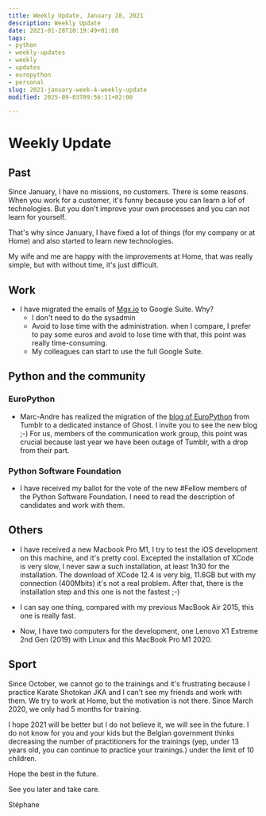 ```yaml
---
title: Weekly Update, January 28, 2021
description: Weekly Update
date: 2021-01-28T10:19:49+01:00
tags:
- python
- weekly-updates
- weekly
- updates
- europython
- personal
slug: 2021-january-week-4-weekly-update
modified: 2025-09-03T09:56:11+02:00

---
```


# Weekly Update

## Past

Since January, I have no missions, no customers. There is some reasons. When you work for a customer, it's funny because you can learn a lof of technologies. But you don't improve your own processes and you can not learn for yourself. 

That's why since January, I have fixed a lot of things (for my company or at Home) and also started to learn new technologies.

My wife and me are happy with the improvements at Home, that was really simple, but with without time, it's just difficult.

## Work

* I have migrated the emails of [Mgx.io](https://mgx.io) to Google Suite. Why?
    * I don't need to do the sysadmin
    * Avoid to lose time with the administration. when I compare, I prefer to pay some euros and avoid to lose time with that, this point was really time-consuming. 
    * My colleagues can start to use the full Google Suite.


## Python and the community

### EuroPython

* Marc-Andre has realized the migration of the [blog of EuroPython](https://blog.europython.eu/) from Tumblr to a dedicated instance of Ghost. I invite you to see the new blog ;-) For us, members of the communication work group, this point was crucial because last year we have been outage of Tumblr, with a drop from their part.

### Python Software Foundation

* I have received my ballot for the vote of the new #Fellow members of the Python Software Foundation. I need to read the description of candidates and work with them. 

## Others

* I have received a new Macbook Pro M1, I try to test the iOS development on this machine, and it's pretty cool. Excepted the installation of XCode is very slow, I never saw a such installation, at least 1h30 for the installation. The download of XCode 12.4 is very big, 11.6GB but with my connection (400Mbits) it's not a real problem. After that, there is the installation step and this one is not the fastest ;-)

* I can say one thing, compared with my previous MacBook Air 2015, this one is really fast.

* Now, I have two computers for the development, one Lenovo X1 Extreme 2nd Gen (2019) with Linux and this MacBook Pro M1 2020.

## Sport

Since October, we cannot go to the trainings and it's frustrating because I practice Karate Shotokan JKA and I can't see my friends and work with them. We try to work at Home, but the motivation is not there. Since March 2020, we only had 5 months for training.

I hope 2021 will be better but I do not believe it, we will see in the future. I do not know for you and your kids but the Belgian government thinks decreasing the number of practitioners for the trainings (yep, under 13 years old, you can continue to practice your trainings.) under the limit of 10 children.

Hope the best in the future.

See you later and take care.

Stéphane